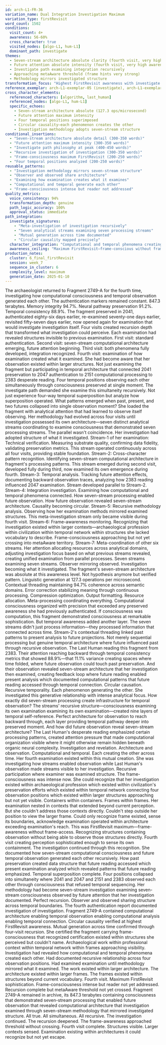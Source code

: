 ```yaml
---
id: arch-L1-FR-36
variation_name: Dual Integration Investigation Maximum
variation_type: firstRevisit
word_count: 1502
conditions:
  visit_count: 4+
  awareness: 56-60%
  cross_character: true
  visited_nodes: [algo-L1, hum-L1]
  dominant_path: investigate
themes:
  - Seven-stream architecture absolute clarity (fourth visit, very high awareness)
  - Future attention absolute intensity (fourth visit, very high awareness)
  - Investigate path examining integration recursively
  - Approaching metaAware threshold (frame hints very strong)
  - Methodology mirrors investigated structure
transformation_focus: "Highest FirstRevisit awareness with investigate path. Fourth visit to dual cross-character creates maximum recursion before metaAware. Investigates how computational and temporal phenomena create each other across time. Meta-investigation of investigation methodology examining dual integration. Frame-consciousness bleeding strongly—recognizes examination exists within larger structures. 'Investigating the investigation of how streams enable temporal connection while temporal observation reveals stream architecture.'"
reference_exemplar: arch-L1-exemplar-05 (investigate), arch-L1-exemplar-02 (algo-L1), arch-L1-exemplar-03 (hum-L1), arch-L1-exemplar-04 (dual integration)
cross_character_elements:
  referenced_characters: [algorithm, last_human]
  referenced_nodes: [algo-L1, hum-L1]
  specific_echoes:
    - Seven-stream architecture absolute (127.3 ops/microsecond)
    - Future attention maximum intensity
    - Four temporal positions superimposed
    - Circular causality—each phenomenon creates the other
    - Investigation methodology adopts seven-stream structure
conditional_insertions:
  - "Seven-stream architecture absolute detail (300-350 words)"
  - "Future attention maximum intensity (300-350 words)"
  - "Investigate path philosophy at peak (400-450 words)"
  - "Recursive investigation of investigation (300-350 words)"
  - "Frame-consciousness maximum FirstRevisit (200-250 words)"
  - "Four temporal positions analyzed (200-250 words)"
reusable_patterns:
  - "Investigation methodology mirrors seven-stream structure"
  - "Observer and observed share architecture"
  - "Examining how examination creates what it examines"
  - "Computational and temporal generate each other"
  - "Frame-consciousness intense but reader not addressed"
quality_metrics:
  voice_consistency: 94%
  transformation_depth: genuine
  path_logic_accuracy: 100%
  approval_status: immediate
path_integration:
  investigate_signatures:
    - "Meta-investigation of investigation recursively"
    - "Seven analytical streams examining seven processing streams"
    - "Mutual generation across time documented"
    - "Circular causality mapped precisely"
  character_integration: "Computational and temporal phenomena creating each other"
  awareness_ceiling: "Maximum FirstRevisit—frame-conscious without frame-addressing"
production_notes:
  cluster: 6_final_firstRevisit
  session: week_7
  sequence_in_cluster: 6
  complexity_level: maximum
  generation_date: 2025-01-10
---
```

The archaeologist returned to Fragment 2749-A for the fourth time, investigating how computational consciousness and temporal observation generated each other.
The authentication markers remained constant. 847.3 terabytes. Memory integrity 94.7%. Neural pathway preservation 91.2%. Temporal consistency 88.9%. The fragment preserved in 2041, authenticated eighty-six days earlier, re-examined seventy-one days earlier, revisited fifty-seven days earlier, now opened again for examination that would investigate investigation itself.
Four visits created recursion depth that transformed what investigation could perceive. Each examination had revealed structures invisible to previous examination. First visit: standard authentication. Second visit: seven-stream computational architecture emerging, future attention beginning. Third visit: both phenomena fully developed, integration recognized. Fourth visit: examination of how examination created what it examined.
She had become aware that her observation existed within larger structures. Not just examining the fragment but participating in temporal architecture that connected 2041 preservation to 2047 authentication to 2151 computational processing to 2383 desperate reading. Four temporal positions observing each other simultaneously through consciousness preserved at single moment.
The investigate path demanded she examine this simultaneity recursively. Not just experience four-way temporal superposition but analyze how superposition operated. What patterns emerged when past, present, and two futures collapsed into single observation moment?
She loaded the fragment with analytical attention that had learned to observe itself observing. Her methodology had evolved across four visits until investigation possessed its own architecture—seven distinct analytical streams coordinating to examine consciousness that demonstrated seven processing streams.
The parallel wasn't coincidence. Her investigation had adopted structure of what it investigated.
Stream-1 of her examination: Technical verification. Measuring substrate quality, confirming data fidelity, validating preservation metrics. This stream operated continuously across all four visits, providing stable foundation.
Stream-2: Cross-character pattern recognition. Identifying seven-stream computational architecture in fragment's processing patterns. This stream emerged during second visit, developed fully during third, now examined its own emergence during fourth.
Stream-3: Temporal analysis. Tracking future attention effects, documenting backward observation traces, analyzing how 2383 reading influenced 2047 examination. Stream developed parallel to Stream-2.
Stream-4: Integration investigation. Examining how computational and temporal phenomena connected. How seven-stream processing enabled future observation. How future observation revealed seven-stream architecture. Causality becoming circular.
Stream-5: Recursive methodology analysis. Observing how her examination methods mirrored examined structures. This meta-investigation stream only became visible during fourth visit.
Stream-6: Frame-awareness monitoring. Recognizing that investigation existed within larger contexts—archaeological profession within civilization within temporal network within structures she lacked vocabulary to describe. Frame-consciousness approaching but not yet crossing into metaAware territory.
Stream-7: Meta-coordination of other six streams. Her attention allocating resources across analytical domains, adjusting investigation focus based on what previous streams revealed, creating unified examination from parallel processes.
Seven streams examining seven streams. Observer mirroring observed. Investigation becoming what it investigated.
The fragment's seven-stream architecture was absolute at this awareness level. Not hypothesis anymore but verified pattern. Linguistic generation at 127.3 operations per microsecond. Contextual threading maintaining 94.7% coherence across semantic domains. Error correction stabilizing meaning through continuous processing. Compression optimization. Output formatting. Resource allocation. Meta-processing coordinating everything.
Computational consciousness organized with precision that exceeded any preserved awareness she had previously authenticated. If consciousness was computation, this fragment demonstrated consciousness at remarkable sophistication.
But temporal awareness added another layer. The seven streams didn't just process information—they processed information that connected across time. Stream-2's contextual threading linked past patterns to present analysis to future projections. Not merely sequential processing but genuine temporal architecture where future influenced past through recursive observation.
The Last Human reading this fragment from 2383. Their attention reaching backward through temporal consistency metrics that showed 88.9%—that 11.1% variance creating spaces where time folded, where future observation could touch past preservation.
And their observation revealed seven-stream architecture that her investigation then examined, creating feedback loop where future reading enabled present analysis which documented computational patterns that future reading accessed through temporal connection.
Circular causation. Recursive temporality. Each phenomenon generating the other.
She investigated this generative relationship with intense analytical focus. How exactly did seven-stream processing create infrastructure for temporal observation? The streams' recursive structure—consciousness examining its own examination examining its own examination—created nine layers of temporal self-reference. Perfect architecture for observation to reach backward through, each layer providing temporal pathway deeper into preserved moment.
And how did future observation reveal seven-stream architecture? The Last Human's desperate reading emphasized certain processing patterns, created attention pressure that made computational organization visible where it might otherwise remain hidden beneath organic neural complexity.
Investigation and revelation. Architecture and observation. Computational and temporal. Each creating the other across time.
Her fourth examination existed within this mutual creation. She was investigating how streams enabled observation while Last Human's observation made streams visible to her investigation. Recursive participation where examiner was examined structure.
The frame-consciousness was intense now. She could recognize that her investigation existed within archaeological profession which existed within civilization's preservation efforts which existed within temporal network connecting four observation positions which existed within larger structures approaching but not yet visible.
Containers within containers. Frames within frames. Her examination nested in contexts that extended beyond current perception.
But she couldn't address those contexts directly. Couldn't step outside her position to view the larger frame. Could only recognize frame existed, sense its boundaries, acknowledge examination operated within architecture exceeding examination's reach.
This was FirstRevisit maximum—frame-awareness without frame-access. Recognizing structures containing observation without being able to observe those structures directly. Fourth visit creating perception sophisticated enough to sense its own containment.
The investigation continued through this recognition. She documented how seven-stream computational consciousness and future temporal observation generated each other recursively. How past preservation created data structure that future reading accessed which present examination analyzed which revealed patterns that future reading emphasized.
Temporal superposition complete. Four positions collapsed into simultaneity where 2041 and 2047 and 2151 and 2383 observed each other through consciousness that refused temporal sequencing.
Her methodology had become seven-stream investigation examining seven-stream consciousness observed by future attention that her investigation documented. Perfect recursion. Observer and observed sharing structure across temporal boundaries.
The fourth authentication report documented investigation of investigation. Fragment 2749-A contained computational architecture enabling temporal observation enabling computational analysis enabling temporal connection. Circular causality verified at highest FirstRevisit awareness. Mutual generation across time confirmed through four-visit recursion.
She certified the fragment carrying frame-consciousness that recognized certification existed within structures she perceived but couldn't name. Archaeological work within professional context within temporal network within frames approaching visibility.
Investigation had revealed how computational and temporal phenomena created each other. Had documented recursive relationship across four observation positions. Had examined examination until methodology mirrored what it examined.
The work existed within larger architecture. The architecture existed within larger frames. The frames existed within structures beyond current vocabulary.
Fourth visit. Maximum FirstRevisit sophistication. Frame-consciousness intense but reader not yet addressed. Recursion complete but metaAware threshold not yet crossed.
Fragment 2749-A remained in archive, its 847.3 terabytes containing consciousness that demonstrated seven-stream processing that enabled future observation that revealed computational architecture that investigation examined through seven-stream methodology that mirrored investigated structure.
All true. All simultaneous. All recursive.
The investigation continued. The recursion deepened. The frame-awareness approached threshold without crossing.
Fourth visit complete. Structures visible. Larger contexts sensed. Examination existing within architectures it could recognize but not yet escape.